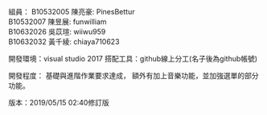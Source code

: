 ﻿組員：
B10532005 陳亮豪: PinesBettur  
B10532007 陳昱展: funwilliam  
B10632026 吳苡瑄: wiiwu959  
B10632032 黃千綾: chiaya710623

開發環境：visual studio 2017
搭配工具：github線上分工(名子後為github帳號)

開發程度：
基礎與進階作業要求達成，
額外有加上音樂功能，並加強選單的部分功能。

版本：2019/05/15 02:40修訂版